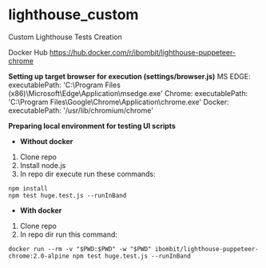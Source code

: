 # lighthouse_custom
Custom Lighthouse Tests Creation

Docker Hub
https://hub.docker.com/r/ibombit/lighthouse-puppeteer-chrome

**Setting up target browser for execution (settings/browser.js)**
MS EDGE: executablePath: 'C:\\Program Files (x86)\\Microsoft\\Edge\\Application\\msedge.exe'
Chrome:  executablePath: 'C:\\Program Files\\Google\\Chrome\\Application\\chrome.exe'
Docker:  executablePath: '/usr/lib/chromium/chrome'

**Preparing local environment for testing UI scripts**

- **Without docker**
1. Clone repo
2. Install node.js
3. In repo dir execute run these commands:
```
npm install
npm test huge.test.js --runInBand
```

- **With docker**
1. Clone repo
2. In repo dir run this command:
```
docker run --rm -v "$PWD:$PWD" -w "$PWD" ibombit/lighthouse-puppeteer-chrome:2.0-alpine npm test huge.test.js --runInBand
```
